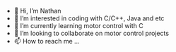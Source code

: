 - 👋 Hi, I’m Nathan
- 👀 I’m interested in coding with C/C++, Java and etc
- 🌱 I’m currently learning motor control with C
- 💞️ I’m looking to collaborate on motor control projects
- 📫 How to reach me ...

<!---
Nathanyw/Nathanyw is a ✨ special ✨ repository because its `README.md` (this file) appears on your GitHub profile.
You can click the Preview link to take a look at your changes.
--->
